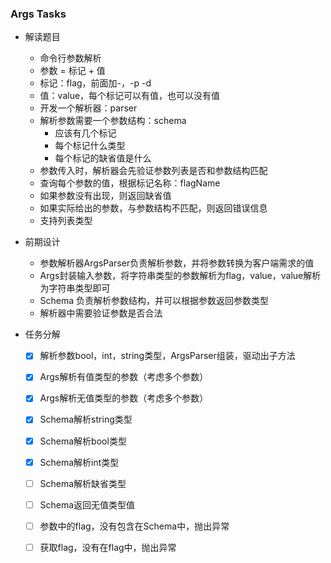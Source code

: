 ### Args Tasks
* 解读题目
    * 命令行参数解析
    * 参数 = 标记 + 值
    * 标记：flag，前面加-，-p -d
    * 值：value，每个标记可以有值，也可以没有值
    * 开发一个解析器：parser
    * 解析参数需要一个参数结构：schema
        * 应该有几个标记
        * 每个标记什么类型
        * 每个标记的缺省值是什么
    * 参数传入时，解析器会先验证参数列表是否和参数结构匹配
    * 查询每个参数的值，根据标记名称：flagName
    * 如果参数没有出现，则返回缺省值
    * 如果实际给出的参数，与参数结构不匹配，则返回错误信息
    * 支持列表类型
    
* 前期设计
    * 参数解析器ArgsParser负责解析参数，并将参数转换为客户端需求的值
    * Args封装输入参数，将字符串类型的参数解析为flag，value，value解析为字符串类型即可
    * Schema 负责解析参数结构，并可以根据参数返回参数类型
    * 解析器中需要验证参数是否合法
    
* 任务分解
    * [x] 解析参数bool，int，string类型，ArgsParser组装，驱动出子方法
    * [x] Args解析有值类型的参数（考虑多个参数）
    * [x] Args解析无值类型的参数（考虑多个参数）
    * [x] Schema解析string类型
    * [x] Schema解析bool类型
    * [x] Schema解析int类型
    * [ ] Schema解析缺省类型
    * [ ] Schema返回无值类型值
    * [ ] 参数中的flag，没有包含在Schema中，抛出异常
    * [ ] 获取flag，没有在flag中，抛出异常
        
    